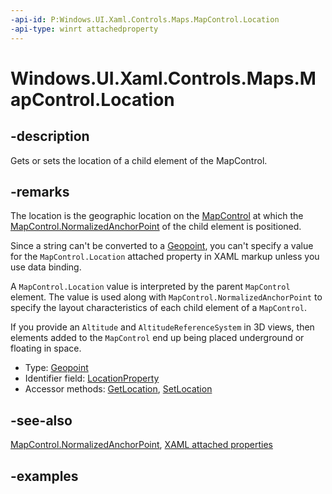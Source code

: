 ```yaml
---
-api-id: P:Windows.UI.Xaml.Controls.Maps.MapControl.Location
-api-type: winrt attachedproperty
---
```


# Windows.UI.Xaml.Controls.Maps.MapControl.Location

<!--
see GetLocation, and SetLocation
-->

## -description

Gets or sets the location of a child element of the MapControl.

## -remarks

The location is the geographic location on the [MapControl](mapcontrol.md) at which the [MapControl.NormalizedAnchorPoint](mapcontrol_normalizedanchorpoint.md) of the child element is positioned.

Since a string can't be converted to a [Geopoint](../windows.devices.geolocation/geopoint.md), you can't specify a value for the `MapControl.Location` attached property in XAML markup unless you use data binding.

A `MapControl.Location` value is interpreted by the parent `MapControl` element. The value is used along with `MapControl.NormalizedAnchorPoint` to specify the layout characteristics of each child element of a `MapControl`.

If you provide an `Altitude` and `AltitudeReferenceSystem` in 3D views, then elements added to the `MapControl` end up being placed underground or floating in space.

- Type: [Geopoint](../windows.devices.geolocation/geopoint.md)
- Identifier field: [LocationProperty](/uwp/api/windows.ui.xaml.controls.maps.mapcontrol.locationproperty)
- Accessor methods: [GetLocation](/uwp/api/windows.ui.xaml.controls.maps.mapcontrol.getlocation), [SetLocation](/uwp/api/windows.ui.xaml.controls.maps.mapcontrol.setlocation)

## -see-also

[MapControl.NormalizedAnchorPoint](mapcontrol_normalizedanchorpoint.md), [XAML attached properties](/windows/uwp/xaml-platform/attached-properties-overview)

## -examples
